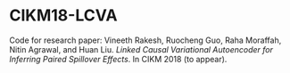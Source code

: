 # CIKM18-LCVA
Code for research paper:
Vineeth Rakesh, Ruocheng Guo, Raha Moraffah, Nitin Agrawal, and Huan Liu. *Linked Causal Variational Autoencoder for Inferring Paired Spillover Effects*. In CIKM 2018 (to appear).
